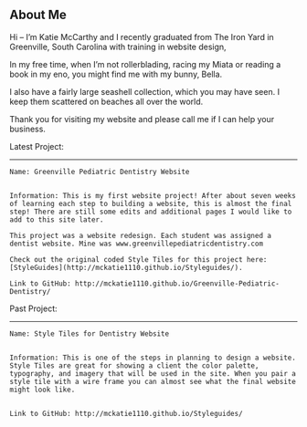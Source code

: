 About Me
--------


Hi – I’m Katie McCarthy and I recently graduated from The Iron Yard in Greenville, South Carolina with training in website design,In my free time, when I’m not rollerblading, racing my Miata or reading a book in my eno, you might find me with my bunny, Bella. I also have a fairly large seashell collection, which you may have seen. I keep them scattered on beaches all over the world.Thank you for visiting my website and please call me if I can help your business.   Latest Project:
--------------	
	Name: Greenville Pediatric Dentistry Website
		Information: This is my first website project! After about seven weeks of learning each step to building a website, this is almost the final step! There are still some edits and additional pages I would like to add to this site later.
	This project was a website redesign. Each student was assigned a dentist website. Mine was www.greenvillepediatricdentistry.com
	Check out the original coded Style Tiles for this project here: [StyleGuides](http://mckatie1110.github.io/Styleguides/).		Link to GitHub: http://mckatie1110.github.io/Greenville-Pediatric-Dentistry/
	Past Project:
--------------
	Name: Style Tiles for Dentistry Website
		Information: This is one of the steps in planning to design a website. Style Tiles are great for showing a client the color palette, typography, and imagery that will be used in the site. When you pair a style tile with a wire frame you can almost see what the final website might look like.
		Link to GitHub: http://mckatie1110.github.io/Styleguides/